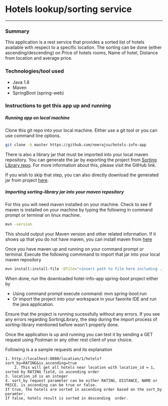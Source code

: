 
# Hotels lookup/sorting service
----

### Summary
This application is a rest service that provides a sorted list of hotels available with respect to a specific location. The sorting can be done (either ascending/descending) on Price of hotels rooms, Name of hotel, Distance from location and average price. 
### Technologies/tool used
- Java 1.8
- Maven
- SpringBoot (spring-web)

### Instructions to get this app up and running
##### Running app on local machine
Clone this git repo into your local machine. Either use a git tool or you can use command line options.

```sh
git clone -b master https://github.com/neerajsu/hotels-info-app
```

There is also a library jar that must be imported into your local maven repository. You can generate the jar by exporting the project from [Sorting Library repo](https://github.com/neerajsu/SortingLibrary). For more information about this, please visit the GitHub link.

If you wish to skip that step, you can also directly download the generated jar from project [here](https://github.com/neerajsu/FileRepository/blob/master/sorting-library.jar).

##### Importing sorting-library jar into your maven repository

For this you will need maven installed on your machine. Check to see if maven is installed on your machine by typing the following in command prompt or terminal on linux machine.

```sh
mvn -version
```

This should output your Maven version and other related information. If it shows up that you do not have maven, you can install maven from [here](https://maven.apache.org/download.cgi)

Once you have maven up and running on your command prompt or terminal. Execute the following commmand to import that jar into your local maven repository

```sh
mvn install:install-file -Dfile="<insert path to file here including .jar extension>" -DgroupId="com.expedia.assessment" -DartifactId="sorting-library" -Dversion="1.0.0" -Dpackaging="jar"
```

When done, run the downloaded hotel-info-app spring-boot project either by

- Using command prompt execute command:  mvn spring-boot:run
- Or import the project into your workspace in your favorite IDE and run the java application. 

 
Ensure that the project is running sucessfully without any errors. If you see any errors regarding SortingLibrary, the step during the import process of sorting-library mentioned before wasn't properly done. 

Once the application is up and running you can test it by sending a GET request using Postman or any other rest client of your choice.

Following is a a sample requests and its explanation

	1. http://localhost:8080/location/1/hotels?sort_by=RATING&is_ascending=true 
    	2. This will get all hotels near location with location_id = 1, sorted by RATING field, in ascending order
	3. location_id is an integer
	4. sort_by request parameter can be either RATING, DISTANCE, NAME or PRICE. is_ascending can be true or false.
	If true, the hotels are sorted in ascending order based on the sort_by paramter.
	If false, hotels result is sorted in descending  order.
